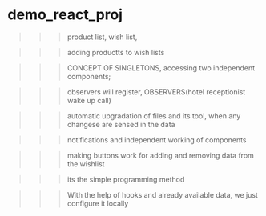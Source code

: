 # demo_react_proj

>>> product list, wish list, 

>>> adding productts to wish lists

>>> CONCEPT OF SINGLETONS, accessing two independent components;
       

>>> observers will register, OBSERVERS(hotel receptionist wake up call)

>>> automatic upgradation of files and its tool, when any changese are sensed in the data

>>> notifications and independent working of components

>>> making buttons work for adding and removing data from the wishlist

>>> its the simple programming method

>>> With the help of hooks and already available data, we just configure it locally
